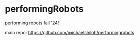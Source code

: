 # performingRobots
performing robots fall '24!

main repo: https://github.com/michaelshiloh/performingrobots

